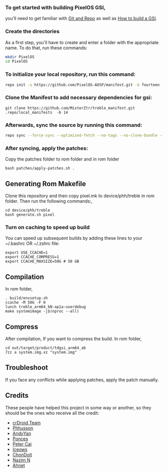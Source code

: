 ### To get started with building PixelOS GSI,
you'll need to get familiar with [Git and Repo](https://source.android.com/source/using-repo.html) as well as [How to build a GSI](https://github.com/phhusson/treble_experimentations/wiki/How-to-build-a-GSI%3F).


### Create the directories

As a first step, you'll have to create and enter a folder with the appropriate name.
To do that, run these commands:

```bash
mkdir PixelOS
cd PixelOS
```

### To initialize your local repository, run this command:

```bash
repo init -u https://github.com/PixelOS-AOSP/manifest.git -b fourteen --git-lfs
```
 

### Clone the Manifest to add necessary dependencies for gsi:
 
    git clone https://github.com/MisterZtr/treble_manifest.git .repo/local_manifests  -b 14
  


### Afterwards, sync the source by running this command:

```bash
repo sync --force-sync --optimized-fetch --no-tags --no-clone-bundle --prune -j$(nproc --all)
```


### After syncing, apply the patches:

Copy the patches folder to rom folder and in rom folder

```
bash patches/apply-patches.sh .
```

## Generating Rom Makefile

 Clone this repository and then copy pixel.mk to device/phh/treble in rom folder. Then run the following commands:,
 
 ```
cd device/phh/treble
bash generate.sh pixel
 ```

### Turn on caching to speed up build

You can speed up subsequent builds by adding these lines to your ~/.bashrc OR ~/.zshrc file:

```
export USE_CCACHE=1
export CCACHE_COMPRESS=1
export CCACHE_MAXSIZE=50G # 50 GB
``` 

## Compilation 

In rom folder,

 ```
. build/envsetup.sh
ccache -M 50G -F 0
lunch treble_arm64_bN-ap1a-userdebug
make systemimage -j$(nproc --all)
 ```


## Compress

After compilation,
If you want to compress the build.
In rom folder,

   ```
cd out/target/product/tdgsi_arm64_ab
7zz a system.img.xz "system.img"
   ```


## Troubleshoot
 
If you face any conflicts while applying patches, apply the patch manually.



## Credits
These people have helped this project in some way or another, so they should be the ones who receive all the credit:
- [crDroid Team](https://github.com/crdroidandroid)
- [Phhusson](https://github.com/phhusson)
- [AndyYan](https://github.com/AndyCGYan)
- [Ponces](https://github.com/ponces)
- [Peter Cai](https://github.com/PeterCxy)
- [Iceows](https://github.com/Iceows)
- [ChonDoit](https://github.com/ChonDoit)
- [Nazim N ](https://github.com/naz664)
- [Ahnet](https://github.com/ahnet-69)
